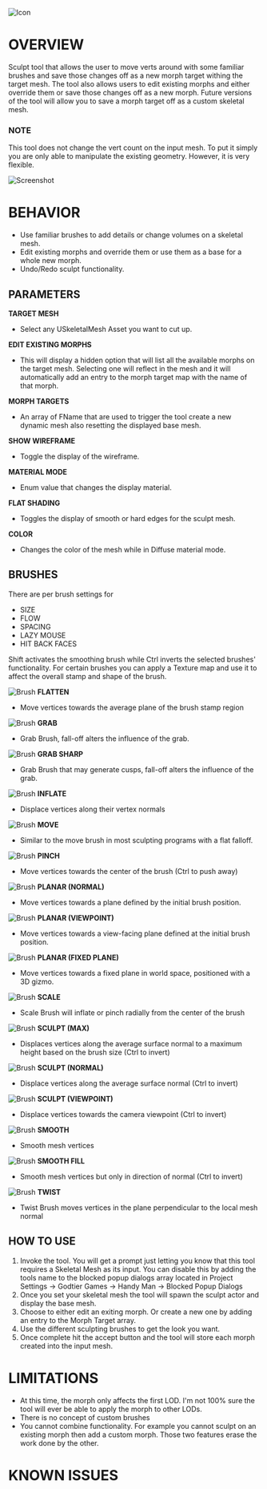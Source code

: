 ﻿![Icon](../../../HandyMan/Content/Icons/morphtarget.png)

# OVERVIEW

Sculpt tool that allows the user to move verts around with some familiar brushes and save those changes off as a new morph target withing the target mesh.
The tool also allows users to edit existing morphs and either override them or save those changes off as a new morph. Future versions of the tool will allow you
to save a morph target off as a custom skeletal mesh. 

### NOTE
This tool does not change the vert count on the input mesh. To put it simply you are only able to manipulate the existing geometry. 
However, it is very flexible.


![Screenshot](../../screenshots/skeletal/morph.png)



# BEHAVIOR

- Use familiar brushes to add details or change volumes on a skeletal mesh.
- Edit existing morphs and override them or use them as a base for a whole new morph.
- Undo/Redo sculpt functionality.

## PARAMETERS

**TARGET MESH**

- Select any USkeletalMesh Asset you want to cut up.

**EDIT EXISTING MORPHS**

- This will display a hidden option that will list all the available morphs on the target mesh. Selecting one will reflect in the mesh and it will automatically add
an entry to the morph target map with the name of that morph.

**MORPH TARGETS**

- An array of FName that are used to trigger the tool create a new dynamic mesh also resetting the displayed base mesh.

**SHOW WIREFRAME**

- Toggle the display of the wireframe.

**MATERIAL MODE**

- Enum value that changes the display material.

**FLAT SHADING**

- Toggles the display of smooth or hard edges for the sculpt mesh.

**COLOR**

- Changes the color of the mesh while in Diffuse material mode.

## BRUSHES

There are per brush settings for 
- SIZE
- FLOW
- SPACING
- LAZY MOUSE
- HIT BACK FACES

Shift activates the smoothing brush while Ctrl inverts the selected brushes' functionality.
For certain brushes you can apply a Texture map and use it to affect the overall stamp and shape of the brush.

![Brush](../../../HandyMan/Content/Icons/BrushIcons/Brush_Flatten.svg) **FLATTEN**
- Move vertices towards the average plane of the brush stamp region

![Brush](../../../HandyMan/Content/Icons/BrushIcons/Brush_Grab.svg) **GRAB**
- Grab Brush, fall-off alters the influence of the grab.

![Brush](../../../HandyMan/Content/Icons/BrushIcons/Brush_GrabSharp.svg) **GRAB SHARP**
- Grab Brush that may generate cusps, fall-off alters the influence of the grab.

![Brush](../../../HandyMan/Content/Icons/BrushIcons/Brush_Inflate.svg) **INFLATE**
- Displace vertices along their vertex normals

![Brush](../../../HandyMan/Content/Icons/BrushIcons/Brush_Move.svg) **MOVE**
- Similar to the move brush in most sculpting programs with a flat falloff.

![Brush](../../../HandyMan/Content/Icons/BrushIcons/Brush_Pinch.svg) **PINCH**
- Move vertices towards the center of the brush (Ctrl to push away)

![Brush](../../../HandyMan/Content/Icons/BrushIcons/Brush_PlaneN.svg) **PLANAR (NORMAL)**
- Move vertices towards a plane defined by the initial brush position.

![Brush](../../../HandyMan/Content/Icons/BrushIcons/Brush_PlaneV.svg) **PLANAR (VIEWPOINT)**
- Move vertices towards a view-facing plane defined at the initial brush position.

![Brush](../../../HandyMan/Content/Icons/BrushIcons/Brush_PlaneW.svg) **PLANAR (FIXED PLANE)**
- Move vertices towards a fixed plane in world space, positioned with a 3D gizmo.

![Brush](../../../HandyMan/Content/Icons/BrushIcons/Brush_Scale.svg) **SCALE**
- Scale Brush will inflate or pinch radially from the center of the brush

![Brush](../../../HandyMan/Content/Icons/BrushIcons/Brush_SculptMx.svg) **SCULPT (MAX)**
- Displaces vertices along the average surface normal to a maximum height based on the brush size (Ctrl to invert)

![Brush](../../../HandyMan/Content/Icons/BrushIcons/Brush_SculptN.svg) **SCULPT (NORMAL)**
- Displace vertices along the average surface normal (Ctrl to invert)

![Brush](../../../HandyMan/Content/Icons/BrushIcons/Brush_SculptV.svg) **SCULPT (VIEWPOINT)**
- Displace vertices towards the camera viewpoint (Ctrl to invert)

![Brush](../../../HandyMan/Content/Icons/BrushIcons/Brush_Smooth.svg) **SMOOTH**
- Smooth mesh vertices

![Brush](../../../HandyMan/Content/Icons/BrushIcons/Brush_SmoothFill.svg) **SMOOTH FILL**
- Smooth mesh vertices but only in direction of normal (Ctrl to invert)

![Brush](../../../HandyMan/Content/Icons/BrushIcons/Brush_Twist.svg) **TWIST**
- Twist Brush moves vertices in the plane perpendicular to the local mesh normal




## HOW TO USE

1. Invoke the tool. You will get a prompt just letting you know that this tool requires a Skeletal Mesh as its input. You can disable this by adding the tools name to the blocked popup dialogs array located in Project Settings → Godtier Games → Handy Man → Blocked Popup Dialogs
2. Once you set your skeletal mesh the tool will spawn the sculpt actor and display the base mesh.
3. Choose to either edit an exiting morph. Or create a new one by adding an entry to the Morph Target array.
4. Use the different sculpting brushes to get the look you want.
5. Once complete hit the accept button and the tool will store each morph created into the input mesh.

# LIMITATIONS

- At this time, the morph only affects the first LOD. 
I'm not 100% sure the tool will ever be able to apply the morph to other LODs.
- There is no concept of custom brushes
- You cannot combine functionality. For example you cannot sculpt on an existing morph then add a custom morph. Those two features erase the work done by the other.

# KNOWN ISSUES

